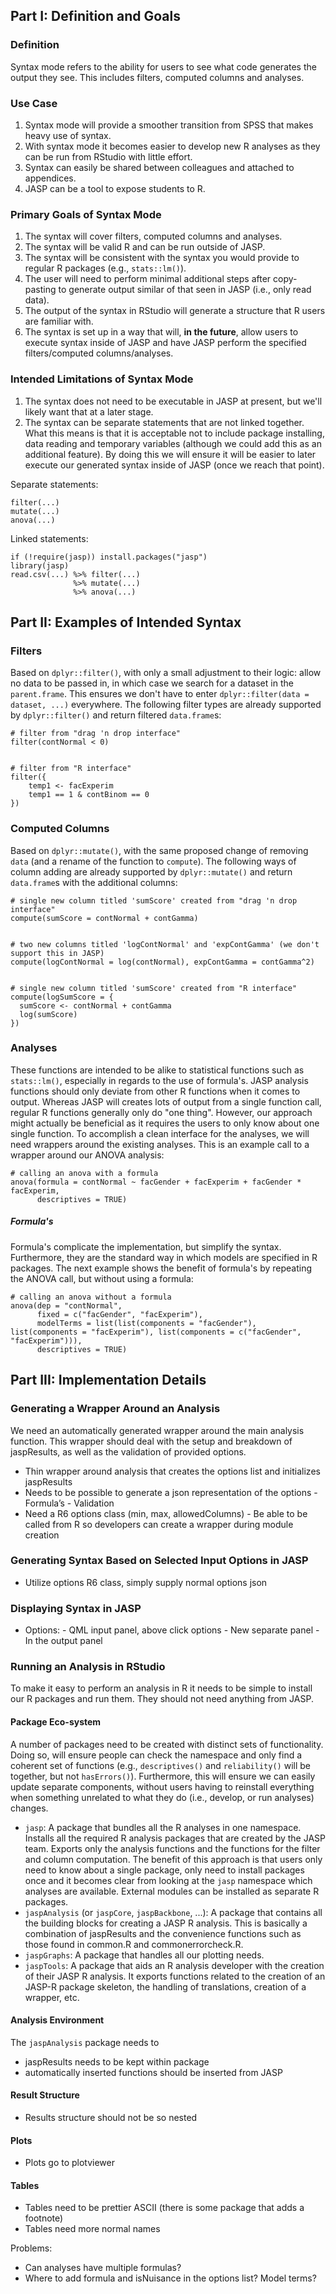 ## Part I: Definition and Goals

### Definition
Syntax mode refers to the ability for users to see what code generates the output they see. This includes filters, computed columns and analyses.

### Use Case
1. Syntax mode will provide a smoother transition from SPSS that makes heavy use of syntax.
2. With syntax mode it becomes easier to develop new R analyses as they can be run from RStudio with little effort.
3. Syntax can easily be shared between colleagues and attached to appendices.
4. JASP can be a tool to expose students to R.

### Primary Goals of Syntax Mode
1. The syntax will cover filters, computed columns and analyses.
2. The syntax will be valid R and can be run outside of JASP.
3. The syntax will be consistent with the syntax you would provide to regular R packages (e.g., `stats::lm()`).
4. The user will need to perform minimal additional steps after copy-pasting to generate output similar of that seen in JASP (i.e., only read data).
5. The output of the syntax in RStudio will generate a structure that R users are familiar with.
6. The syntax is set up in a way that will, **in the future**, allow users to execute syntax inside of JASP and have JASP perform the specified filters/computed columns/analyses.

### Intended Limitations of Syntax Mode
1. The syntax does not need to be executable in JASP at present, but we'll likely want that at a later stage.
2. The syntax can be separate statements that are not linked together. What this means is that it is acceptable not to include package installing, data reading and temporary variables (although we could add this as an additional feature). By doing this we will ensure it will be easier to later execute our generated syntax inside of JASP (once we reach that point).
   
Separate statements:
```
filter(...)
mutate(...)
anova(...)
```
Linked statements:
```
if (!require(jasp)) install.packages("jasp")
library(jasp)
read.csv(...) %>% filter(...)
              %>% mutate(...)
              %>% anova(...)
```

## Part II: Examples of Intended Syntax

### Filters
Based on `dplyr::filter()`, with only a small adjustment to their logic: allow no data to be passed in, in which case we search for a dataset in the `parent.frame`. This ensures we don't have to enter `dplyr::filter(data = dataset, ...)` everywhere. The following filter types are already supported by `dplyr::filter()` and return filtered `data.frame`s:
```
# filter from "drag 'n drop interface"
filter(contNormal < 0)


# filter from "R interface"
filter({
    temp1 <- facExperim
    temp1 == 1 & contBinom == 0
})
```

### Computed Columns
Based on `dplyr::mutate()`, with the same proposed change of removing `data` (and a rename of the function to `compute`). The following ways of column adding are already supported by `dplyr::mutate()` and return `data.frame`s with the additional columns:
```
# single new column titled 'sumScore' created from "drag 'n drop interface"
compute(sumScore = contNormal + contGamma)


# two new columns titled 'logContNormal' and 'expContGamma' (we don't support this in JASP)
compute(logContNormal = log(contNormal), expContGamma = contGamma^2)


# single new column titled 'sumScore' created from "R interface"
compute(logSumScore = {
  sumScore <- contNormal + contGamma
  log(sumScore)
})
```

### Analyses
These functions are intended to be alike to statistical functions such as `stats::lm()`, especially in regards to the use of formula's. JASP analysis functions should only deviate from other R functions when it comes to output. Whereas JASP will creates lots of output from a single function call, regular R functions generally only do "one thing". However, our approach might actually be beneficial as it requires the users to only know about one single function. To accomplish a clean interface for the analyses, we will need wrappers around the existing analyses. This is an example call to a wrapper around our ANOVA analysis:
```
# calling an anova with a formula
anova(formula = contNormal ~ facGender + facExperim + facGender * facExperim,
      descriptives = TRUE)
```

##### Formula's
Formula's complicate the implementation, but simplify the syntax. Furthermore, they are the standard way in which models are specified in R packages. The next example shows the benefit of formula's by repeating the ANOVA call, but without using a formula:
```
# calling an anova without a formula
anova(dep = "contNormal",
      fixed = c("facGender", "facExperim"),
      modelTerms = list(list(components = "facGender"), list(components = "facExperim"), list(components = c("facGender", "facExperim"))),
      descriptives = TRUE)
```


## Part III: Implementation Details

### Generating a Wrapper Around an Analysis
We need an automatically generated wrapper around the main analysis function. This wrapper should deal with the setup and breakdown of jaspResults, as well as the validation of provided options.
-    Thin wrapper around analysis that creates the options list and initializes jaspResults
-    Needs to be possible to generate a json representation of the options
    -    Formula’s
    -    Validation
-    Need a R6 options class (min, max, allowedColumns)
    -    Be able to be called from R so developers can create a wrapper during module creation

### Generating Syntax Based on Selected Input Options in JASP
-    Utilize options R6 class, simply supply normal options json

### Displaying Syntax in JASP
-    Options:
    -    QML input panel, above click options
    -    New separate panel
    -    In the output panel

### Running an Analysis in RStudio
To make it easy to perform an analysis in R it needs to be simple to install our R packages and run them. They should not need anything from JASP.

#### Package Eco-system
A number of packages need to be created with distinct sets of functionality. Doing so, will ensure people can check the namespace and only find a coherent set of functions (e.g., `descriptives()` and `reliability()` will be together, but not `hasErrors()`). Furthermore, this will ensure we can easily update separate components, without users having to reinstall everything when something unrelated to what they do (i.e., develop, or run analyses) changes.
- `jasp`: A package that bundles all the R analyses in one namespace. Installs all the required R analysis packages that are created by the JASP team. Exports only the analysis functions and the functions for the filter and column computation. The benefit of this approach is that users only need to know about a single package, only need to install packages once and it becomes clear from looking at the `jasp` namespace which analyses are available. External modules can be installed as separate R packages.
- `jaspAnalysis` (or `jaspCore`, `jaspBackbone`, ...): A package that contains all the building blocks for creating a JASP R analysis. This is basically a combination of jaspResults and the convenience functions such as those found in common.R and commonerrorcheck.R.
- `jaspGraphs`: A package that handles all our plotting needs.
- `jaspTools`: A package that aids an R analysis developer with the creation of their JASP R analysis. It exports functions related to the creation of an JASP-R package skeleton, the handling of translations, creation of a wrapper, etc.

#### Analysis Environment
The `jaspAnalysis` package needs to
-    jaspResults needs to be kept within package
-   automatically inserted functions should be inserted from JASP

#### Result Structure
-    Results structure should not be so nested

#### Plots
-    Plots go to plotviewer

#### Tables
-    Tables need to be prettier ASCII (there is some package that adds a footnote)
-    Tables need more normal names

Problems:
-    Can analyses have multiple formulas?
-    Where to add formula and isNuisance in the options list? Model terms?


